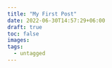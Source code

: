 ```yaml
---
title: "My First Post"
date: 2022-06-30T14:57:29+06:00
draft: true
toc: false
images:
tags:
  - untagged
---
```


